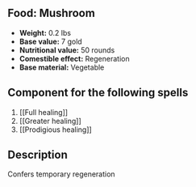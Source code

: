 ## Food: Mushroom

- **Weight:** 0.2 lbs
- **Base value:** 7 gold
- **Nutritional value:** 50 rounds
- **Comestible effect:** Regeneration
- **Base material:** Vegetable

## Component for the following spells

1. [[Full healing]]
2. [[Greater healing]]
3. [[Prodigious healing]]

## Description

Confers temporary regeneration
